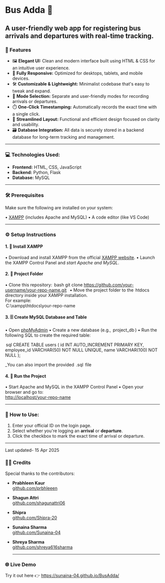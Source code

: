 # Bus Adda 🚏

## A user-friendly web app for registering bus arrivals and departures with real-time tracking.

### 🌟 Features

- 🖼️ **Elegant UI:** Clean and modern interface built using HTML & CSS for an intuitive user experience.  
- 🚀 **Fully Responsive:** Optimized for desktops, tablets, and mobile devices.  
- 🛠️ **Customizable & Lightweight:** Minimalist codebase that's easy to tweak and expand.  
- 🔀 **Mode Selection:** Separate and user-friendly modes for recording arrivals or departures.  
- ⏱️ **One-Click Timestamping:** Automatically records the exact time with a single click.  
- 🧼 **Streamlined Layout:** Functional and efficient design focused on clarity and usability.  
- 🗃️ **Database Integration:** All data is securely stored in a backend database for long-term tracking and management.

---

### 💻 Technologies Used:

- **Frontend:** HTML, CSS, JavaScript
- **Backend:**  Python, Flask
- **Database:**  MySQL

---

### 🛠️ Prerequisites

Make sure the following are installed on your system:

•⁠  ⁠[XAMPP](https://www.apachefriends.org/index.html) (includes Apache and MySQL)
•⁠  ⁠A code editor (like VS Code)

---

### ⚙️ Setup Instructions

#### 1. 🧰 Install XAMPP

•⁠  ⁠Download and install XAMPP from the official [XAMPP website](https://www.apachefriends.org/index.html).
•⁠  ⁠Launch the XAMPP Control Panel and *start Apache and MySQL*.

#### 2. 📁 Project Folder

•⁠  ⁠Clone this repository:
  ⁠ bash
  git clone https://github.com/your-username/your-repo-name.git
   ⁠
•⁠  ⁠Move the project folder to the ⁠ htdocs ⁠ directory inside your XAMPP installation.  
  For example:  
  ⁠ C:\xampp\htdocs\your-repo-name ⁠

#### 3. 🗄️ Create MySQL Database and Table

•⁠  ⁠Open [phpMyAdmin](http://localhost/phpmyadmin)
•⁠  ⁠Create a new database (e.g., ⁠ project_db ⁠)
•⁠  ⁠Run the following SQL to create the required table:

  ⁠ sql
  CREATE TABLE users (
    id INT AUTO_INCREMENT PRIMARY KEY,
    employee_id VARCHAR(50) NOT NULL UNIQUE,
    name VARCHAR(100) NOT NULL
  );
   ⁠

  _You can also import the provided ⁠ .sql ⁠ file

#### 4. 🚀 Run the Project

•⁠  ⁠Start Apache and MySQL in the XAMPP Control Panel
•⁠  ⁠Open your browser and go to:  
  [http://localhost/your-repo-name](http://localhost/your-repo-name)

  ---
  
### 📌 How to Use:
1. Enter your official ID on the login page.
2. Select whether you're logging an **arrival** or **departure**.
3. Click the checkbox to mark the exact time of arrival or departure.

---
Last updated- 15 Apr 2025

### 👩‍💻 Credits
Special thanks to the contributors:

- **Prabhleen Kaur**  
  [github.com/prbhleeen](https://github.com/prbhleeen)
  
- **Shagun Attri**  
  [github.com/shagunattri06](https://github.com/shagunattri06)
  
- **Shipra**  
  [github.com/Shipra-20](https://github.com/Shipra-20)
  
- **Sunaina Sharma**  
  [github.com/Sunaina-04](https://github.com/Sunaina-04)
  
- **Shreya Sharma**  
  [github.com/shreya616sharma](https://github.com/shreya616sharma)

  ---

### 🌐 Live Demo

Try it out here 👉 https://sunaina-04.github.io/BusAdda/

